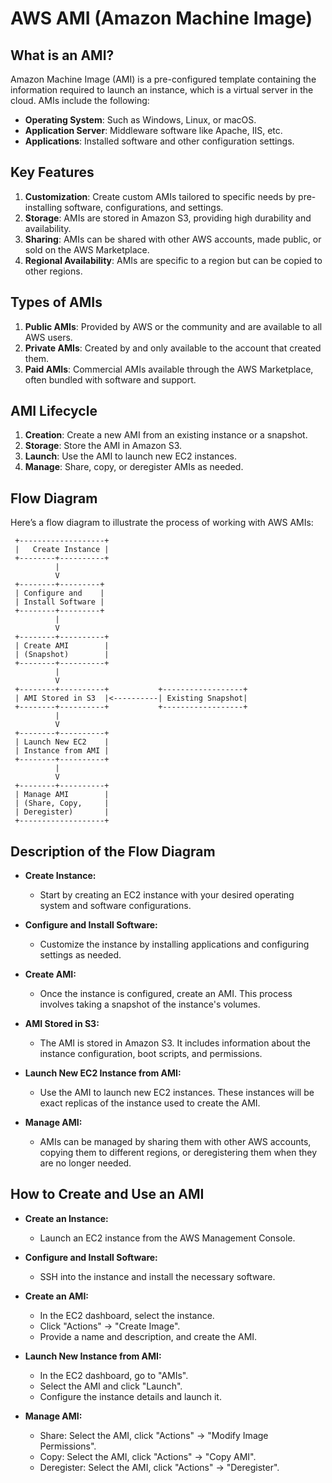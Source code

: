 # AWS AMI (Amazon Machine Image)

## What is an AMI?
Amazon Machine Image (AMI) is a pre-configured template containing the information required to launch an instance, which is a virtual server in the cloud. AMIs include the following:
- **Operating System**: Such as Windows, Linux, or macOS.
- **Application Server**: Middleware software like Apache, IIS, etc.
- **Applications**: Installed software and other configuration settings.

## Key Features
1. **Customization**: Create custom AMIs tailored to specific needs by pre-installing software, configurations, and settings.
2. **Storage**: AMIs are stored in Amazon S3, providing high durability and availability.
3. **Sharing**: AMIs can be shared with other AWS accounts, made public, or sold on the AWS Marketplace.
4. **Regional Availability**: AMIs are specific to a region but can be copied to other regions.

## Types of AMIs
1. **Public AMIs**: Provided by AWS or the community and are available to all AWS users.
2. **Private AMIs**: Created by and only available to the account that created them.
3. **Paid AMIs**: Commercial AMIs available through the AWS Marketplace, often bundled with software and support.

## AMI Lifecycle
1. **Creation**: Create a new AMI from an existing instance or a snapshot.
2. **Storage**: Store the AMI in Amazon S3.
3. **Launch**: Use the AMI to launch new EC2 instances.
4. **Manage**: Share, copy, or deregister AMIs as needed.

## Flow Diagram

Here’s a flow diagram to illustrate the process of working with AWS AMIs:

```
 +-------------------+
 |   Create Instance |
 +--------+----------+
          |
          V
 +--------+---------+
 | Configure and    |
 | Install Software |
 +--------+---------+
          |
          V
 +--------+----------+
 | Create AMI        |
 | (Snapshot)        |
 +--------+----------+
          |
          V
 +--------+----------+           +------------------+
 | AMI Stored in S3  |<----------| Existing Snapshot|
 +--------+----------+           +------------------+
          |
          V
 +--------+----------+
 | Launch New EC2    |
 | Instance from AMI |
 +--------+----------+
          |
          V
 +--------+----------+
 | Manage AMI        |
 | (Share, Copy,     |
 | Deregister)       |
 +-------------------+
```

##  Description of the Flow Diagram

- **Create Instance:**
    - Start by creating an EC2 instance with your desired operating system and software configurations.

- **Configure and Install Software:**
    - Customize the instance by installing applications and configuring settings as needed.

- **Create AMI:**
    - Once the instance is configured, create an AMI. This process involves taking a snapshot of the instance's volumes.

- **AMI Stored in S3:**
    - The AMI is stored in Amazon S3. It includes information about the instance configuration, boot scripts, and permissions.

- **Launch New EC2 Instance from AMI:**
    - Use the AMI to launch new EC2 instances. These instances will be exact replicas of the instance used to create the AMI.

- **Manage AMI:**
    - AMIs can be managed by sharing them with other AWS accounts, copying them to different regions, or deregistering them when they are no longer needed.

## How to Create and Use an AMI

- **Create an Instance:**
    - Launch an EC2 instance from the AWS Management Console.

- **Configure and Install Software:**
    - SSH into the instance and install the necessary software.

- **Create an AMI:**
    - In the EC2 dashboard, select the instance.
    - Click "Actions" -> "Create Image".
    - Provide a name and description, and create the AMI.

- **Launch New Instance from AMI:**
    - In the EC2 dashboard, go to "AMIs".
    - Select the AMI and click "Launch".
    - Configure the instance details and launch it.

- **Manage AMI:**
    - Share: Select the AMI, click "Actions" -> "Modify Image Permissions".
    - Copy: Select the AMI, click "Actions" -> "Copy AMI".
    - Deregister: Select the AMI, click "Actions" -> "Deregister".
